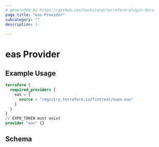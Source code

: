 ```yaml
---
# generated by https://github.com/hashicorp/terraform-plugin-docs
page_title: "eas Provider"
subcategory: ""
description: |-
  
---
```


# eas Provider



## Example Usage

```terraform
terraform {
  required_providers {
    eas = {
      source = "registry.terraform.io/fintreal/expo-eas"
    }
  }
}
// EXPO_TOKEN must exist
provider "eas" {}
```

<!-- schema generated by tfplugindocs -->
## Schema
